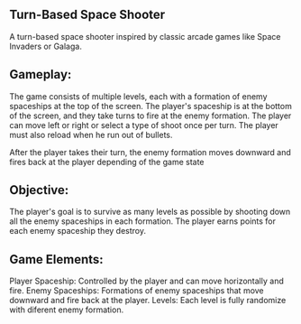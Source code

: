 ## Turn-Based Space Shooter

A turn-based space shooter inspired by classic arcade games like Space Invaders or Galaga.

## Gameplay:

The game consists of multiple levels, each with a formation of enemy spaceships at the top of the screen.
The player's spaceship is at the bottom of the screen, and they take turns to fire at the enemy formation.
The player can move left or right or select a type of shoot once per turn. The player must also reload
when he run out of bullets.

After the player takes their turn, the enemy formation moves downward and fires back at the player
depending of the game state

## Objective:

The player's goal is to survive as many levels as possible by shooting down all the enemy spaceships in each formation.
The player earns points for each enemy spaceship they destroy.

## Game Elements:

Player Spaceship: Controlled by the player and can move horizontally and fire.
Enemy Spaceships: Formations of enemy spaceships that move downward and fire back at the player.
Levels: Each level is fully randomize with diferent enemy formation.
